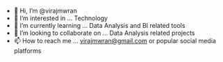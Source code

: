 - 👋 Hi, I’m @virajmwran
- 👀 I’m interested in ... Technology
- 🌱 I’m currently learning ... Data Analysis and BI related tools 
- 💞️ I’m looking to collaborate on ... Data Analysis related projects
- 📫 How to reach me ... virajmwran@gmail.com or popular social media platforms

<!---
virajmwran/virajmwran is a ✨ special ✨ repository because its `README.md` (this file) appears on your GitHub profile.
You can click the Preview link to take a look at your changes.
--->
